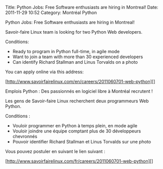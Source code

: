 Title: Python Jobs: Free Software enthusiasts are hiring in Montreal!
Date: 2011-11-29 10:52
Category: Montréal Python

<!--:en-->

Python Jobs: Free Software enthusiasts are hiring in Montreal!

Savoir-faire Linux team is looking for two Python Web developers.

Conditions:

-   Ready to program in Python full-time, in agile mode
-   Want to join a team with more than 30 experienced developers
-   Can identify Richard Stallman and Linus Torvalds on a photo

</p>
You can apply online via this address:

[http://www.savoirfairelinux.com/en/careers/2011060701-web-python][]

<!--:--><!--:fr-->

Emplois Python : Des passionnés en logiciel libre à Montréal recrutent !

Les gens de Savoir-faire Linux recherchent deux programmeurs Web Python.

Conditions :

-   Vouloir programmer en Python à temps plein, en mode agile
-   Vouloir joindre une équipe comptant plus de 30 développeurs
    chevronnés
-   Pouvoir identifier Richard Stallman et Linus Torvalds sur une photo

</p>
Vous pouvez postuler en suivant le lien suivant :

[http://www.savoirfairelinux.com/fr/careers/2011060701-web-python][]

<!--:-->

</p>

  [http://www.savoirfairelinux.com/en/careers/2011060701-web-python]: http://www.savoirfairelinux.com/en/careers/2011060701-web-python
  [http://www.savoirfairelinux.com/fr/careers/2011060701-web-python]: http://www.savoirfairelinux.com/fr/careers/2011060701-web-python
